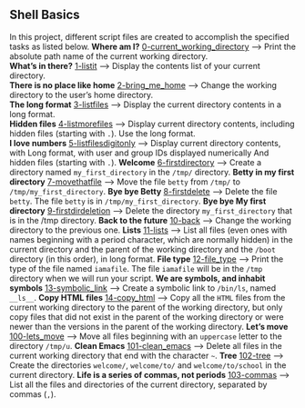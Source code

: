 ## Shell Basics
In this project, different script files are created to accomplish the specified tasks as listed below.
**Where am I?** [0-current_working_directory](https://github.com/King2H/alx-system_engineering-devops/blob/master/0x00-shell_basics/0-current_working_directory) --> Print the absolute path name of the current working directory.  
**What’s in there?** [1-listit](https://github.com/King2H/alx-system_engineering-devops/blob/master/0x00-shell_basics/1-listit) --> Display the contents list of your current directory.  
**There is no place like home** [2-bring_me_home](https://github.com/King2H/alx-system_engineering-devops/blob/master/0x00-shell_basics/2-bring_me_home) --> Change the working directory to the user’s home directory.  
**The long format** [3-listfiles](https://github.com/King2H/alx-system_engineering-devops/blob/master/0x00-shell_basics/3-listfiles) --> Display the current directory contents in a long format.  
**Hidden files** [4-listmorefiles](https://github.com/King2H/alx-system_engineering-devops/blob/master/0x00-shell_basics/4-listmorefiles) --> Display current directory contents, including hidden files (starting with `.`). Use the long format.  
**I love numbers** [5-listfilesdigitonly](https://github.com/King2H/alx-system_engineering-devops/blob/master/0x00-shell_basics/5-listfilesdigitonly) --> Display current directory contents, with Long format, with user and group IDs displayed numerically And hidden files (starting with `.`).
**Welcome** [6-firstdirectory](https://github.com/King2H/alx-system_engineering-devops/blob/master/0x00-shell_basics/6-firstdirectory) --> Create a directory named `my_first_directory` in the `/tmp/` directory.
**Betty in my first directory** [7-movethatfile](https://github.com/King2H/alx-system_engineering-devops/blob/master/0x00-shell_basics/7-movethatfile) --> Move the file `betty` from `/tmp/` to `/tmp/my_first_directory`. 
**Bye bye Betty** [8-firstdelete](https://github.com/King2H/alx-system_engineering-devops/blob/master/0x00-shell_basics/8-firstdelete) --> Delete the file `betty`. The file `betty` is in `/tmp/my_first_directory`.
**Bye bye My first directory** [9-firstdirdeletion](https://github.com/King2H/alx-system_engineering-devops/blob/master/0x00-shell_basics/9-firstdirdeletion) --> Delete the directory `my_first_directory` that is in the /tmp directory.
**Back to the future** [10-back](https://github.com/King2H/alx-system_engineering-devops/blob/master/0x00-shell_basics/10-back) --> Change the working directory to the previous one.
**Lists** [11-lists](https://github.com/King2H/alx-system_engineering-devops/blob/master/0x00-shell_basics/11-lists) --> List all files (even ones with names beginning with a period character, which are normally hidden) in the current directory and the parent of the working directory and the `/boot` directory (in this order), in long format.
**File type** [12-file_type](https://github.com/King2H/alx-system_engineering-devops/blob/master/0x00-shell_basics/12-file_type) --> Print the type of the file named `iamafile`. The file `iamafile` will be in the `/tmp` directory when we will run your script.
**We are symbols, and inhabit symbols** [13-symbolic_link](https://github.com/King2H/alx-system_engineering-devops/blob/master/0x00-shell_basics/13-symbolic_link) --> Create a symbolic link to `/bin/ls`, named `__ls__`. 
**Copy HTML files** [14-copy_html](https://github.com/King2H/alx-system_engineering-devops/blob/master/0x00-shell_basics/14-copy_html) --> Copy all the `HTML` files from the current working directory to the parent of the working directory, but only copy files that did not exist in the parent of the working directory or were newer than the versions in the parent of the working directory.
**Let’s move** [100-lets_move](https://github.com/King2H/alx-system_engineering-devops/blob/master/0x00-shell_basics/100-lets_move) --> Move all files beginning with an `uppercase` letter to the directory `/tmp/u`.
**Clean Emacs** [101-clean_emacs](https://github.com/King2H/alx-system_engineering-devops/blob/master/0x00-shell_basics/101-clean_emacs) --> Delete all files in the current working directory that end with the character `~`.
**Tree** [102-tree](https://github.com/King2H/alx-system_engineering-devops/blob/master/0x00-shell_basics/102-tree) --> Create the directories `welcome/`, `welcome/to/` and `welcome/to/school` in the current directory.
**Life is a series of commas, not periods** [103-commas](https://github.com/King2H/alx-system_engineering-devops/blob/master/0x00-shell_basics/103-commas) --> List all the files and directories of the current directory, separated by commas (`,`).


